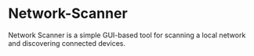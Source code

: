 # Network-Scanner
Network Scanner is a simple GUI-based tool for scanning a local network and discovering connected devices.
